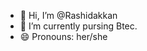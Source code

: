 - 👋 Hi, I’m @Rashidakkan
- 🌱 I’m currently pursing Btec.
- 😄 Pronouns: her/she


<!---
Rashidakkan/Rashidakkan is a ✨ special ✨ repository because its `README.md` (this file) appears on your GitHub profile.
You can click the Preview link to take a look at your changes.
--->
